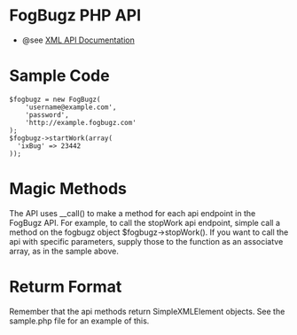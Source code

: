 # FogBugz PHP API

* @see [XML API Documentation](http://fogbugz.stackexchange.com/fogbugz-xml-api)

# Sample Code

    $fogbugz = new FogBugz(
        'username@example.com',
        'password',
        'http://example.fogbugz.com'
    );
    $fogbugz->startWork(array(
      'ixBug' => 23442
    ));


# Magic Methods

The API uses __call() to make a method for each api endpoint in the FogBugz API.
For example, to call the stopWork api endpoint, simple call a method on the
fogbugz object $fogbugz->stopWork(). If you want to call the api with specific
parameters, supply those to the function as an associatve array, as in the
sample above.

# Returm Format

Remember that the api methods return SimpleXMLElement objects. See the sample.php
file for an example of this.

